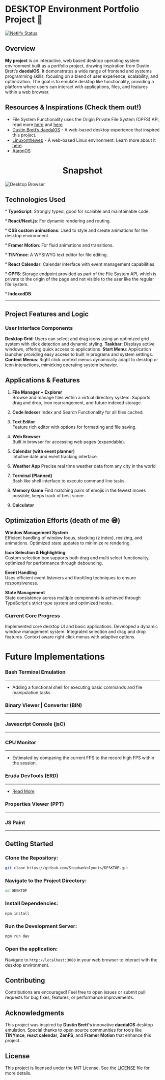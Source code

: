 # DESKTOP Environment Portfolio Project :art: 
[![Netlify Status](https://api.netlify.com/api/v1/badges/ab3bb5b6-b35e-4b94-976b-b5f3f4a99ed2/deploy-status)](https://app.netlify.com/sites/stephos/deploys)
## Overview

**My project** is an interactive, web based desktop operating system environment built as a portfolio project, drawing inspiration from Dustin Brett’s **daedalOS**. It demonstrates a wide range of frontend and systems programming skills, focusing on a blend of user experience, scalability, and optimization. The goal is to emulate desktop like functionality, providing a platform where users can interact with applications, files, and features within a web browser.

## Resources & Inspirations (Check them out!)
- File System Functionality uses the Origin Private File System (OPFS) API, read more [here](https://developer.mozilla.org/en-US/docs/Web/API/File_System_API/Origin_private_file_system) and [here](https://rxdb.info/rx-storage-opfs.html)
- [Dustin Brett’s daedalOS](https://dustinbrett.com/) - A web-based desktop experience that inspired this project.
-  [Linuxontheweb](https://linuxontheweb.github.io/) - A web-based Linux environment. Learn more about it [here](https://linuxontheweb.github.io/www/docs/what-it-is.html).
- [AaronOS](https://github.com/MineAndCraft12/AaronOS)
  
<h1 align="center">Snapshot</h1>
<p>
   <img src="https://github.com/user-attachments/assets/cf5d2120-38fb-429c-8e93-71347a8b4387" alt="Desktop Browser" style="width:100% height="700">
        <br>

</p>

 

## Technologies Used

 ° **TypeScript**: Strongly typed, good for scalable and maintainable code.
 
 ° **React/Next.js**: For dynamic rendering and routing.
 
 ° **CSS custom animations**: Used to style and create animations for the desktop environment.
  
 ° **Framer Motion**: For fluid animations and transitions.
 
 ° **TINYmce**: A WYSIWYG text editor for file editing.
 
 ° **React Calendar**: Calendar interface with event management capabilities.
 
 ° **OPFS**: Storage endpoint provided as part of the File System API, which is private to the origin of the page and not visible to the user like the regular file system.
  
 ° **IndexedDB**

---
   
## Project Features and Logic

### User Interface Components

  **Desktop Grid**: Users can select and drag icons using an optimized grid system with click detection and dynamic styling.
  **Taskbar**: Displays active windows, offering quick access to applications.
  **Start Menu**: Application launcher providing easy access to built in programs and system settings.
  **Context Menus**: Right click context menus dynamically adapt to desktop or icon interactions, mimicking operating system behavior.

   

## Applications & Features

1. **File Manager + Explorer**  
     Browse and manage files within a virtual directory system.
     Supports drag and drop, icon rearrangement, and future indexed storage.
   
2. **Code Indexer**
     Index and Search Functionality for all files cached.

4. **Text Editor**  
     Feature rich editor with options for formatting and file saving.
   
5. **Web Browser**  
     Built in browser for accessing web pages (expandable).

6. **Calendar (with event planner)**  
     Intuitive date and event tracking interface.
   
7. **Weather App**
     Precise real time weather data from any city in the world

8. **Terminal (Planned)**  
     Bash like shell interface to execute command line tasks.

9. **Memory Game**
   Find matching pairs of emojis in the fewest moves possible, keeps track of best score.
   
10. **Calculator**

   

## Optimization Efforts (death of me :sweat_smile:)

  **Window Management System**  
   Efficient handling of window focus, stacking (z index), resizing, and animations. Optimized state updates to minimize re rendering.

  **Icon Selection & Highlighting**  
   Custom selection box supports both drag and multi select functionality, optimized for performance through debouncing.

  **Event Handling**  
   Uses efficient event listeners and throttling techniques to ensure responsiveness.

  **State Management**  
   State consistency across multiple components is achieved through TypeScript's strict type system and optimized hooks.


### Current Core Progress

  Implemented core desktop UI and basic applications.
  Developed a dynamic window management system.
  Integrated selection and drag and drop features.
  Context aware right click menus with adaptive options.
  
   

# Future Implementations

  ### Bash Terminal Emulation
  ---
   - Adding a functional shell for executing basic commands and file manipulation tasks.

  ### Binary Viewer | Converter (BIN)
  ---

  ### Javescript Console (jsC)
  ---

  ### CPU Monitor
  ---
  - Estimated by comparing the current FPS to the record high FPS within the session.

  ### Eruda DevTools (ERD)
  ---
  - [Read More](https://github.com/liriliri/eruda)

  ### Properties Viewer (PPT)
  ---
  
  ### JS Paint

  ---


## Getting Started

### Clone the Repository:
```bash
git clone https://github.com/StephanVolynets/DESKTOP.git
```

### Navigate to the Project Directory:
```bash
cd DESKTOP
```

### Install Dependencies:
```bash
npm install
```

### Run the Development Server:
```bash
npm run dev
```

### Open the application:
Navigate to `http://localhost:3000` in your web browser to interact with the desktop environment.

   

## Contributing

Contributions are encouraged! Feel free to open issues or submit pull requests for bug fixes, features, or performance improvements.

   

## Acknowledgments

This project was inspired by **Dustin Brett's** innovative **daedalOS** desktop emulation. Special thanks to open source communities for tools like **TINYmce**, **react calendar**, **ZenFS**, and **Framer Motion** that enhance this project.

   

## License

This project is licensed under the MIT License. See the [LICENSE](LICENSE) file for more details.
